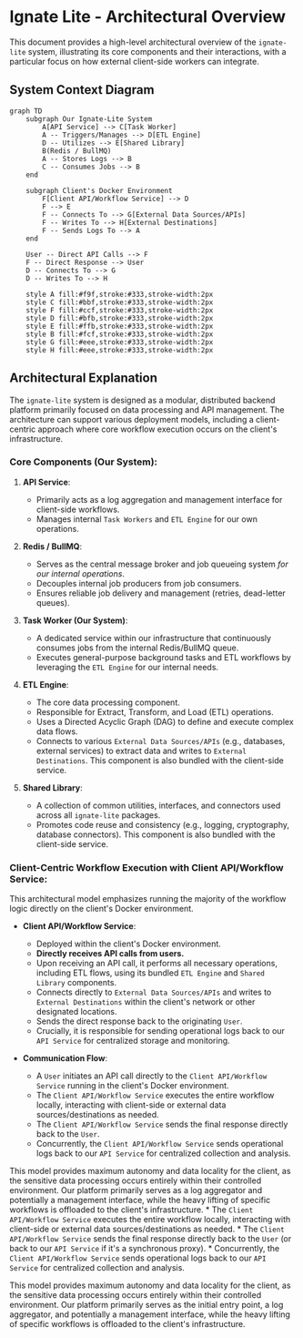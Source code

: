 # Ignate Lite - Architectural Overview

This document provides a high-level architectural overview of the `ignate-lite` system, illustrating its core components and their interactions, with a particular focus on how external client-side workers can integrate.

## System Context Diagram

```mermaid
graph TD
    subgraph Our Ignate-Lite System
        A[API Service] --> C[Task Worker]
        A -- Triggers/Manages --> D[ETL Engine]
        D -- Utilizes --> E[Shared Library]
        B(Redis / BullMQ)
        A -- Stores Logs --> B
        C -- Consumes Jobs --> B
    end

    subgraph Client's Docker Environment
        F[Client API/Workflow Service] --> D
        F --> E
        F -- Connects To --> G[External Data Sources/APIs]
        F -- Writes To --> H[External Destinations]
        F -- Sends Logs To --> A
    end

    User -- Direct API Calls --> F
    F -- Direct Response --> User
    D -- Connects To --> G
    D -- Writes To --> H

    style A fill:#f9f,stroke:#333,stroke-width:2px
    style C fill:#bbf,stroke:#333,stroke-width:2px
    style F fill:#ccf,stroke:#333,stroke-width:2px
    style D fill:#bfb,stroke:#333,stroke-width:2px
    style E fill:#ffb,stroke:#333,stroke-width:2px
    style B fill:#fcf,stroke:#333,stroke-width:2px
    style G fill:#eee,stroke:#333,stroke-width:2px
    style H fill:#eee,stroke:#333,stroke-width:2px
```

## Architectural Explanation

The `ignate-lite` system is designed as a modular, distributed backend platform primarily focused on data processing and API management. The architecture can support various deployment models, including a client-centric approach where core workflow execution occurs on the client's infrastructure.

### Core Components (Our System):

1.  **API Service**:
    *   Primarily acts as a log aggregation and management interface for client-side workflows.
    *   Manages internal `Task Workers` and `ETL Engine` for our own operations.

2.  **Redis / BullMQ**:
    *   Serves as the central message broker and job queueing system *for our internal operations*.
    *   Decouples internal job producers from job consumers.
    *   Ensures reliable job delivery and management (retries, dead-letter queues).

3.  **Task Worker (Our System)**:
    *   A dedicated service within our infrastructure that continuously consumes jobs from the internal Redis/BullMQ queue.
    *   Executes general-purpose background tasks and ETL workflows by leveraging the `ETL Engine` for our internal needs.

4.  **ETL Engine**:
    *   The core data processing component.
    *   Responsible for Extract, Transform, and Load (ETL) operations.
    *   Uses a Directed Acyclic Graph (DAG) to define and execute complex data flows.
    *   Connects to various `External Data Sources/APIs` (e.g., databases, external services) to extract data and writes to `External Destinations`. This component is also bundled with the client-side service.

5.  **Shared Library**:
    *   A collection of common utilities, interfaces, and connectors used across all `ignate-lite` packages.
    *   Promotes code reuse and consistency (e.g., logging, cryptography, database connectors). This component is also bundled with the client-side service.

### Client-Centric Workflow Execution with Client API/Workflow Service:

This architectural model emphasizes running the majority of the workflow logic directly on the client's Docker environment.

*   **Client API/Workflow Service**:
    *   Deployed within the client's Docker environment.
    *   **Directly receives API calls from users.**
    *   Upon receiving an API call, it performs all necessary operations, including ETL flows, using its bundled `ETL Engine` and `Shared Library` components.
    *   Connects directly to `External Data Sources/APIs` and writes to `External Destinations` within the client's network or other designated locations.
    *   Sends the direct response back to the originating `User`.
    *   Crucially, it is responsible for sending operational logs back to our `API Service` for centralized storage and monitoring.

*   **Communication Flow**:
    *   A `User` initiates an API call directly to the `Client API/Workflow Service` running in the client's Docker environment.
    *   The `Client API/Workflow Service` executes the entire workflow locally, interacting with client-side or external data sources/destinations as needed.
    *   The `Client API/Workflow Service` sends the final response directly back to the `User`.
    *   Concurrently, the `Client API/Workflow Service` sends operational logs back to our `API Service` for centralized collection and analysis.

This model provides maximum autonomy and data locality for the client, as the sensitive data processing occurs entirely within their controlled environment. Our platform primarily serves as a log aggregator and potentially a management interface, while the heavy lifting of specific workflows is offloaded to the client's infrastructure.
    *   The `Client API/Workflow Service` executes the entire workflow locally, interacting with client-side or external data sources/destinations as needed.
    *   The `Client API/Workflow Service` sends the final response directly back to the `User` (or back to our `API Service` if it's a synchronous proxy).
    *   Concurrently, the `Client API/Workflow Service` sends operational logs back to our `API Service` for centralized collection and analysis.

This model provides maximum autonomy and data locality for the client, as the sensitive data processing occurs entirely within their controlled environment. Our platform primarily serves as the initial entry point, a log aggregator, and potentially a management interface, while the heavy lifting of specific workflows is offloaded to the client's infrastructure.

